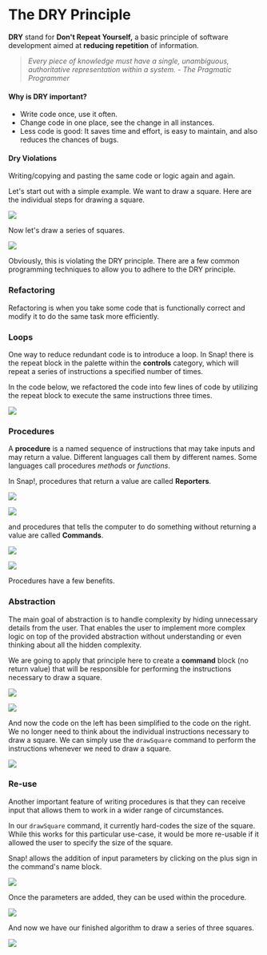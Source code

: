 # The DRY Principle

 **DRY** stand for **Don't Repeat Yourself,** a basic principle of software development aimed at **reducing repetition** of information.

> _Every piece of knowledge must have a single, unambiguous, authoritative representation within a system. - The Pragmatic Programmer_

#### Why is DRY important?

* Write code once, use it often.
* Change code in one place, see the change in all instances.
* Less code is good: It saves time and effort, is easy to maintain, and also reduces the chances of bugs.

#### Dry Violations

Writing/copying and pasting the same code or logic again and again.

Let's start out with a simple example. We want to draw a square. Here are the individual steps for drawing a square.

![](.gitbook/assets/image%20%2843%29.png)

Now let's draw a series of squares.

![](.gitbook/assets/image%20%2816%29.png)

Obviously, this is violating the DRY principle. There are a few common programming techniques to allow you to adhere to the DRY principle.

### Refactoring

Refactoring is when you take some code that is functionally correct and modify it to do the same task more efficiently.

### Loops

One way to reduce redundant code is to introduce a loop. In Snap! there is the repeat block in the palette within the **controls** category, which will repeat a series of instructions a specified number of times. 

In the code below, we refactored the code into few lines of code by utilizing the repeat block to execute the same instructions three times.

![](.gitbook/assets/image%20%2813%29.png)

### Procedures

A **procedure** is a named sequence of instructions that may take inputs and may return a value. Different languages call them by different names. Some languages call procedures _methods_ or _functions_. 

In Snap!, procedures that return a value are called **Reporters**. 

![](.gitbook/assets/image%20%2847%29.png)

![](.gitbook/assets/image%20%2846%29.png)

and procedures that tells the computer to do something without returning a value are called **Commands**.

![](.gitbook/assets/image%20%2830%29.png)

![](.gitbook/assets/image%20%2828%29.png)

Procedures have a few benefits.

### Abstraction

The main goal of abstraction is to handle complexity by hiding unnecessary details from the user. That enables the user to implement more complex logic on top of the provided abstraction without understanding or even thinking about all the hidden complexity.

We are going to apply that principle here to create a **command** block \(no return value\) that will be responsible for performing the instructions necessary to draw a square.

![](.gitbook/assets/image%20%2823%29.png)

![](.gitbook/assets/image%20%285%29.png)

And now the code on the left has been simplified to the code on the right. We no longer need to think about the individual instructions necessary to draw a square. We can simply use the `drawSquare` command to perform the instructions whenever we need to draw a square.

![](.gitbook/assets/image%20%2815%29.png)

### Re-use

Another important feature of writing procedures is that they can receive input that allows them to work in a wider range of circumstances.

In our `drawSquare` command, it currently hard-codes the size of the square. While this works for this particular use-case, it would be more re-usable if it allowed the user to specify the size of the square.

Snap! allows the addition of input parameters by clicking on the plus sign in the command's name block.

![](.gitbook/assets/image%20%2811%29.png)

Once the parameters are added, they can be used within the procedure.

![](.gitbook/assets/image%20%2822%29.png)

And now we have our finished algorithm to draw a series of three squares.

![](.gitbook/assets/image%20%2824%29.png)

